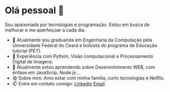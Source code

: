 # Olá pessoal 👋

Sou apaixonada por tecnologias e programação. Estou em busca de melhorar e me aperfeiçoar a cada dia.

 - 🔭 Atualmente sou graduanda em Engenharia da Computação pela Universidade Federal do Ceará e bolsista do programa de Educação tutorial (PET).
 - 👯 Experiência com Python, Visão computacional e Processamento Digital de Imagens.
 - 🌱 Atualmente estou aprendendo sobre Desenvolvimento WEB, com ênfase em JavaScrip, Node.js ...
 - 😄 Sobre mim: Amo estar com  minha família, curto tecnologias e Netflix.
 - 📫 Entre em contato comigo: 
        [Linkedin](hhttps://www.linkedin.com/feed/)
        [Email](andressagomes@alu.ufc.br)
        



